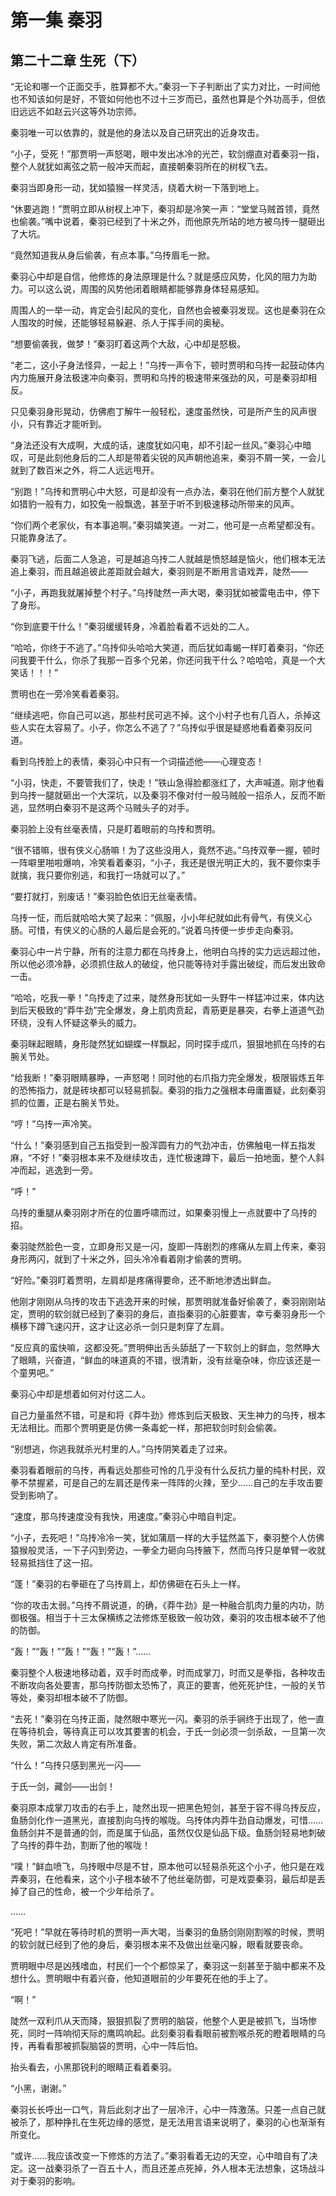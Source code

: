 # 第一集 秦羽

## 第二十二章 生死（下）

“无论和哪一个正面交手，胜算都不大。”秦羽一下子判断出了实力对比，一时间他也不知该如何是好，不管如何他也不过十三岁而已，虽然也算是个外功高手，但依旧远远不如赵云兴这等外功宗师。

秦羽唯一可以依靠的，就是他的身法以及自己研究出的近身攻击。

“小子，受死！”那贾明一声怒喝，眼中发出冰冷的光芒，软剑绷直对着秦羽一指，整个人就犹如离弦之箭一般冲天而起，直接朝秦羽所在的树杈飞去。

秦羽当即身形一动，犹如猿猴一样灵活，绕着大树一下落到地上。

“休要逃跑！”贾明立即从树杈上冲下，秦羽却是冷笑一声：“堂堂马贼首领，竟然也偷袭。”嘴中说着，秦羽已经到了十米之外，而他原先所站的地方被乌抟一腿砸出了大坑。

“竟然知道我从身后偷袭，有点本事。”乌抟眉毛一掀。

秦羽心中却是自信，他修炼的身法原理是什么？就是感应风势，化风的阻力为助力。可以这么说，周围的风势他闭着眼睛都能够靠身体轻易感知。

周围人的一举一动，肯定会引起风的变化，自然也会被秦羽发现。这也是秦羽在众人围攻的时候，还能够轻易躲避、杀人于挥手间的奥秘。

“想要偷袭我，做梦！”秦羽盯着这两个大敌，心中却是怒极。

“老二，这小子身法怪异，一起上！”乌抟一声令下，顿时贾明和乌抟一起鼓动体内内力施展开身法极速冲向秦羽，贾明和乌抟的极速带来强劲的风，可是秦羽却相反。

只见秦羽身形晃动，仿佛庖丁解牛一般轻松，速度虽然快，可是所产生的风声很小，只有靠近才能听到。

“身法还没有大成啊，大成的话，速度犹如闪电，却不引起一丝风。”秦羽心中暗叹，可是此刻他身后的二人却是带着尖锐的风声朝他追来，秦羽不屑一笑，一会儿就到了数百米之外，将二人远远甩开。

“别跑！”乌抟和贾明心中大怒，可是却没有一点办法，秦羽在他们前方整个人就犹如猎豹一般有力，如狡兔一般飘逸，甚至于听不到极速移动所带来的风声。

“你们两个老家伙，有本事追啊。”秦羽嬉笑道。一对二，他可是一点希望都没有。只能靠身法了。

秦羽飞逃，后面二人急追，可是越追乌抟二人就越是愤怒越是恼火，他们根本无法追上秦羽，而且越追彼此差距就会越大，秦羽则是不断用言语戏弄，陡然——

“小子，再跑我就屠掉整个村子。”乌抟陡然一声大喝，秦羽犹如被雷电击中，停下了身形。

“你到底要干什么！”秦羽缓缓转身，冷着脸看着不远处的二人。

“哈哈，你终于不逃了。”乌抟仰头哈哈大笑道，而后犹如毒蝎一样盯着秦羽，“你还问我要干什么，你杀了我那一百多个兄弟，你还问我干什么？哈哈哈，真是一个大笑话！！！”

贾明也在一旁冷笑看着秦羽。

“继续逃吧，你自己可以逃，那些村民可逃不掉。这个小村子也有几百人，杀掉这些人实在太容易了。小子，你怎么不逃了？”乌抟似乎很是疑惑地看着秦羽反问道。

看到乌抟脸上的表情，秦羽心中只有一个词描述他——心理变态！

“小羽，快走，不要管我们了，快走！”铁山急得脸都涨红了，大声喊道。刚才他看到乌抟一腿就砸出一个大深坑，以及秦羽不像对付一般马贼般一招杀人，反而不断逃，显然明白秦羽不是这两个马贼头子的对手。

秦羽脸上没有丝毫表情，只是盯着眼前的乌抟和贾明。

“很不错嘛，很有侠义心肠嘛！为了这些没用人，竟然不逃。”乌抟双拳一握，顿时一阵噼里啪啦爆响，冷笑看着秦羽，“小子，我还是很光明正大的，我不要你束手就擒，我只要你别逃，和我打一场就可以了。”

“要打就打，别废话！”秦羽脸色依旧无丝毫表情。

乌抟一怔，而后就哈哈大笑了起来：“佩服，小小年纪就如此有骨气，有侠义心肠。可惜，有侠义的心肠的人最后是会死的。”说着乌抟便一步步走向秦羽。

秦羽心中一片宁静，所有的注意力都在乌抟身上，他明白乌抟的实力远远超过他，所以他必须冷静，必须抓住敌人的破绽，他只能等待对手露出破绽，而后发出致命一击。

“哈哈，吃我一拳！”乌抟走了过来，陡然身形犹如一头野牛一样猛冲过来，体内达到后天极致的“莽牛劲”完全爆发，身上肌肉贲起，青筋更是暴突，右拳上道道气劲环绕，没有人怀疑这拳头的威力。

秦羽眯起眼睛，身形陡然犹如蝴蝶一样飘起，同时探手成爪，狠狠地抓在乌抟的右腕关节处。

“给我断！”秦羽眼睛暴睁，一声怒喝！同时他的右爪指力完全爆发，极限锻炼五年的恐怖指力，就是砖块都可以轻易抓裂。秦羽的指力之强根本毋庸置疑，此刻秦羽抓的位置，正是右腕关节处。

“哼！”乌抟一声冷笑。

“什么！”秦羽感到自己五指受到一股浑圆有力的气劲冲击，仿佛触电一样五指发麻，“不好！”秦羽根本来不及继续攻击，连忙极速蹲下，最后一拍地面，整个人斜冲而起，逃逸到一旁。

“呼！”

乌抟的重腿从秦羽刚才所在的位置呼啸而过，如果秦羽慢上一点就要中了乌抟的招。

秦羽陡然脸色一变，立即身形又是一闪，旋即一阵剧烈的疼痛从左肩上传来，秦羽身形两闪，就到了十米之外，回头冷冷看着刚才偷袭的贾明。

“好险。”秦羽盯着贾明，左肩却是疼痛得要命，还不断地渗透出鲜血。

他刚才刚刚从乌抟的攻击下逃逸开来的时候，那贾明就准备好偷袭了，秦羽刚刚站定，贾明的软剑就已经到了秦羽的身后，直指秦羽的心脏要害，幸亏秦羽身形一个横移下蹲飞速闪开，这才让这必杀一剑只是刺穿了左肩。

“反应真的蛮快嘛，这都没死。”贾明伸出舌头舔舐了一下软剑上的鲜血，忽然睁大了眼睛，兴奋道，“鲜血的味道真的不错，很清新，没有丝毫杂味，你应该还是一个童男吧。”

秦羽心中却是想着如何对付这二人。

自己力量虽然不错，可是和将《莽牛劲》修炼到后天极致、天生神力的乌抟，根本无法相比。而那个贾明更是仿佛一条毒蛇一样，那把软剑时刻会偷袭。

“别想逃，你逃我就杀光村里的人。”乌抟阴笑着走了过来。

秦羽看着眼前的乌抟，再看远处那些可怜的几乎没有什么反抗力量的纯朴村民，双拳不禁握紧，可是自己的左肩还是传来一阵阵的火辣，至少……自己的左手攻击要受到影响了。

“速度，那乌抟速度没有我快，用速度。”秦羽心中暗自判定。

“小子，去死吧！”乌抟冷冷一笑，犹如蒲扇一样的大手猛然盖下，秦羽整个人仿佛猿猴般灵活，一下子闪到旁边，一拳全力砸向乌抟腋下，然而乌抟只是单臂一收就轻易抵挡住了这一招。

“蓬！”秦羽的右拳砸在了乌抟肩上，却仿佛砸在石头上一样。

“你的攻击太弱。”乌抟不屑说道，的确，《莽牛劲》是一种融合肌肉力量的内功，防御极强。相当于十三太保横练之法修炼至极致一般功效，秦羽的攻击根本破不了他的防御。

“轰！”“轰！”“轰！”“轰！”“轰！”……

秦羽整个人极速地移动着，双手时而成拳，时而成掌刀，时而又是拳指，各种攻击不断攻向各处要害，那乌抟防御太恐怖了，真正的要害，他死死护住，一般的关节等处，秦羽却根本破不了防御。

“去死！”秦羽在乌抟正面，陡然眼中寒光一闪。秦羽的杀手锏终于出现了，他一直在等待机会，等待真正可以攻其要害的机会，于氏一剑必须一剑杀敌，一旦第一次失败，第二次敌人肯定有所准备。

“什么！”乌抟只感到黑光一闪——

于氏一剑，藏剑——出剑！

秦羽原本成掌刀攻击的右手上，陡然出现一把黑色短剑，甚至于容不得乌抟反应，鱼肠剑化作一道黑光，直接割向乌抟的喉咙。乌抟体内莽牛劲自动爆发，可惜……鱼肠剑并不是普通的剑，而是属于仙品，虽然仅仅是仙品下级。鱼肠剑轻易地刺破了乌抟的莽牛劲，割断了他的喉咙！

“噗！”鲜血喷飞，乌抟眼中尽是不甘，原本他可以轻易杀死这个小子，他只是在戏弄秦羽，在他看来，这个小子根本破不了他丝毫防御，可是戏耍秦羽，最后却是丢掉了自己的性命，被一个少年给杀了。

……

“死吧！”早就在等待时机的贾明一声大喝，当秦羽的鱼肠剑刚刚割喉的时候，贾明的软剑就已经到了他的身后，秦羽根本来不及做出丝毫闪躲，眼看就要丧命。

贾明眼中尽是凶残嗜血，村民们一个个都惊呆了，秦羽这一刻甚至于脑中都来不及想什么。贾明眼中有着兴奋，他知道眼前的少年要死在他的手上了。

“啊！”

陡然一双利爪从天而降，狠狠抓裂了贾明的脑袋，他整个人更是被抓飞，当场惨死，同时一阵响彻天际的鹰鸣响起。此刻秦羽看看眼前被割喉杀死的瞪着眼睛的乌抟，再看看那被抓裂脑袋的贾明，心中一阵后怕。

抬头看去，小黑那锐利的眼睛正看着秦羽。

“小黑，谢谢。”

秦羽长长呼出一口气，背后此刻才出了一层冷汗，心中一阵激荡。只差一点自己就被杀了，那种挣扎在生死边缘的感觉，是无法用言语来说明了，秦羽的心也渐渐有所变化。

“或许……我应该改变一下修炼的方法了。”秦羽看着无边的天空，心中暗自有了决定。这一战秦羽杀了一百五十人，而且还差点死掉，外人根本无法想象，这场战斗对于秦羽的影响。
